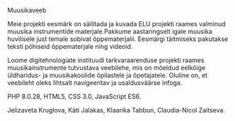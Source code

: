 Muusikaveeb

Meie projekti eesmärk on säilitada ja kuvada ELU projekti raames valminud muusika instrumentide materjale.Pakkume aastaringselt igale muusika huvilisele just temale sobivat õppematerjalii. Eesmärgi täitmiseks pakutakse teksti põhiseid õppematerjale ning videoid.

Loome digitehnologiate instituudi tarkvaraarenduse projekti raames muusikainstrumente tutvustava veebilehe, mis on mõeldud eelkõige üldharidus- ja muusikakoolide õpilastele ja õpetajatele. Oluline on, et veebileht oleks lihtsalt navigeeritav ja usaldusväärse infoga.

PHP 8.0.28, HTML5, CSS 3.0, JavaScript ES6.

Jelizaveta Kruglova, Käti Jalakas, Klaarika Tabbun, Claudia-Nicol Zaitseva.
